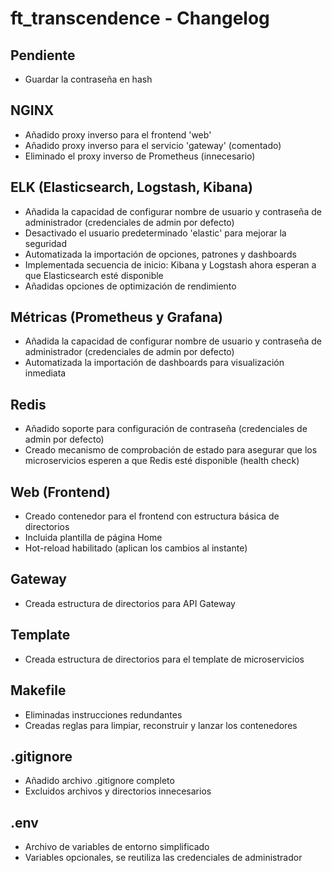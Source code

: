 # ft_transcendence - Changelog

## Pendiente
- Guardar la contraseña en hash


## NGINX
- Añadido proxy inverso para el frontend 'web'
- Añadido proxy inverso para el servicio 'gateway' (comentado)
- Eliminado el proxy inverso de Prometheus (innecesario)

## ELK (Elasticsearch, Logstash, Kibana)
- Añadida la capacidad de configurar nombre de usuario y contraseña de administrador (credenciales de admin por defecto)
- Desactivado el usuario predeterminado 'elastic' para mejorar la seguridad
- Automatizada la importación de opciones, patrones y dashboards
- Implementada secuencia de inicio: Kibana y Logstash ahora esperan a que Elasticsearch esté disponible
- Añadidas opciones de optimización de rendimiento

## Métricas (Prometheus y Grafana)
- Añadida la capacidad de configurar nombre de usuario y contraseña de administrador (credenciales de admin por defecto)
- Automatizada la importación de dashboards para visualización inmediata

## Redis
- Añadido soporte para configuración de contraseña (credenciales de admin por defecto)
- Creado mecanismo de comprobación de estado para asegurar que los microservicios esperen a que Redis esté disponible (health check)

## Web (Frontend)
- Creado contenedor para el frontend con estructura básica de directorios
- Incluida plantilla de página Home
- Hot-reload habilitado (aplican los cambios al instante)

## Gateway
- Creada estructura de directorios para API Gateway

## Template
- Creada estructura de directorios para el template de microservicios

## Makefile
- Eliminadas instrucciones redundantes
- Creadas reglas para limpiar, reconstruir y lanzar los contenedores

## .gitignore
- Añadido archivo .gitignore completo
- Excluidos archivos y directorios innecesarios

## .env
- Archivo de variables de entorno simplificado
- Variables opcionales, se reutiliza las credenciales de administrador
